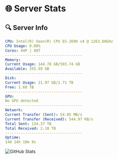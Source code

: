# 🌐 Server Stats
## 🔍 Server Info
```yaml
CPU: Intel(R) Xeon(R) CPU E5-2699 v4 @ 1263.60GHz
CPU Usage: 0.80%
Cores: 44P | 88T
-----------------------------------
Memory:
Current Usage: 144.78 GB/503.74 GB
Available: 355.59 GB
-----------------------------------
Disk:
Current Usage: 21.97 GB/1.71 TB
Free: 1.60 TB
-----------------------------------
GPU:
No GPU detected
-----------------------------------
Network:
Current Transfer (Sent): 54.05 MB/s
Current Transfer (Received): 544.97 KB/s
Total Sent: 134.37 TB
Total Received: 2.10 TB
-----------------------------------
Uptime:
14d 14h 18m 9s
```
![GitHub Stats](https://img.shields.io/badge/Updated-2025-02-22_13:01:27-blue)